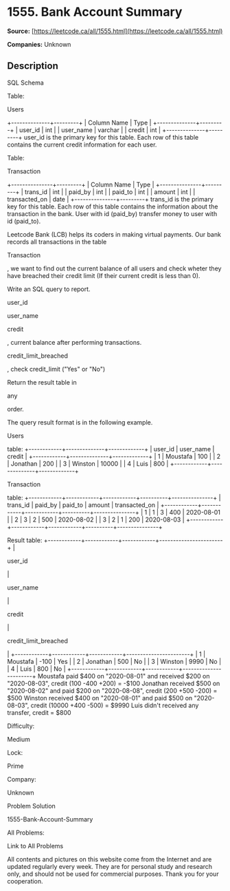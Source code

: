 # 1555. Bank Account Summary

**Source:** [https://leetcode.ca/all/1555.html](https://leetcode.ca/all/1555.html)

**Companies:** Unknown

## Description

SQL Schema

Table:

Users

+--------------+---------+
| Column Name  | Type    |
+--------------+---------+
| user_id      | int     |
| user_name    | varchar |
| credit       | int     |
+--------------+---------+
user_id is the primary key for this table.
Each row of this table contains the current credit information for each user.

Table:

Transaction

+---------------+---------+
| Column Name   | Type    |
+---------------+---------+
| trans_id      | int     |
| paid_by       | int     |
| paid_to       | int     |
| amount        | int     |
| transacted_on | date    |
+---------------+---------+
trans_id is the primary key for this table.
Each row of this table contains the information about the transaction in the bank.
User with id (paid_by) transfer money to user with id (paid_to).

Leetcode Bank (LCB) helps its coders in making virtual payments. Our bank
                records all transactions in the table

Transaction

, we want to find out
                the current balance of all users and check wheter they have breached their credit
                limit (If their current credit is less than 0).

Write an SQL query to report.

user_id

user_name

credit

, current balance after performing transactions.

credit_limit_breached

, check credit_limit ("Yes" or "No")

Return the result table in

any

order.

The query result format is in the following example.

Users

table:
+------------+--------------+-------------+
| user_id    | user_name    | credit      |
+------------+--------------+-------------+
| 1          | Moustafa     | 100         |
| 2          | Jonathan     | 200         |
| 3          | Winston      | 10000       |
| 4          | Luis         | 800         |
+------------+--------------+-------------+

Transaction

table:
+------------+------------+------------+----------+---------------+
| trans_id   | paid_by    | paid_to    | amount   | transacted_on |
+------------+------------+------------+----------+---------------+
| 1          | 1          | 3          | 400      | 2020-08-01    |
| 2          | 3          | 2          | 500      | 2020-08-02    |
| 3          | 2          | 1          | 200      | 2020-08-03    |
+------------+------------+------------+----------+---------------+

Result table:
+------------+------------+------------+-----------------------+
|

user_id

|

user_name

|

credit

|

credit_limit_breached

|
+------------+------------+------------+-----------------------+
| 1          | Moustafa   | -100       | Yes                   |
| 2          | Jonathan   | 500        | No                    |
| 3          | Winston    | 9990       | No                    |
| 4          | Luis       | 800        | No                    |
+------------+------------+------------+-----------------------+
Moustafa paid $400 on "2020-08-01" and received $200 on "2020-08-03", credit (100 -400 +200) = -$100
Jonathan received $500 on "2020-08-02" and paid $200 on "2020-08-08", credit (200 +500 -200) = $500
Winston received $400 on "2020-08-01" and paid $500 on "2020-08-03", credit (10000 +400 -500) = $9990
Luis didn't received any transfer, credit = $800

Difficulty:

Medium

Lock:

Prime

Company:

Unknown

Problem Solution

1555-Bank-Account-Summary

All Problems:

Link to All Problems

All contents and pictures on this website come from the Internet and are updated regularly every week. They are for personal study and research only, and should not be used for commercial purposes. Thank you for your cooperation.

